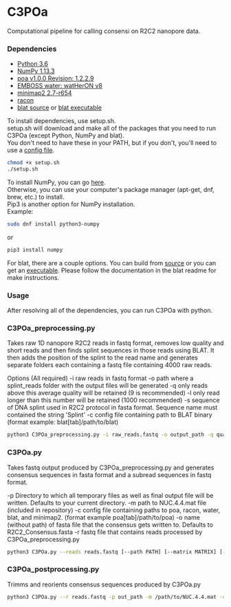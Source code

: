 # C3POa
Computational pipeline for calling consensi on R2C2 nanopore data.

### Dependencies ###
- [Python 3.6](https://www.python.org/downloads/)
- [NumPy 1.13.3](https://scipy.org/install.html)
- [poa v1.0.0 Revision: 1.2.2.9](https://github.com/tanghaibao/bio-pipeline)
- [EMBOSS water: watHerON v8](https://users.soe.ucsc.edu/~rvolden/C3POa/EMBOSS-6.6.0_v8.tar.gz)
- [minimap2 2.7-r654](https://github.com/lh3/minimap2)
- [racon](https://github.com/isovic/racon)
- [blat source](https://users.soe.ucsc.edu/~kent/src/blatSrc35.zip) or [blat executable](http://hgdownload.soe.ucsc.edu/admin/exe/)

To install dependencies, use setup.sh.  
setup.sh will download and make all of the packages that you need to run C3POa (except Python, NumPy and blat).  
You don't need to have these in your PATH, but if you don't, you'll need to use a [config file](example_config).
```bash
chmod +x setup.sh
./setup.sh
```

To install NumPy, you can go [here](https://scipy.org/install.html).  
Otherwise, you can use your computer's package manager (apt-get, dnf, brew, etc.) to install.  
Pip3 is another option for NumPy installation.  
Example:
```bash
sudo dnf install python3-numpy
```
or
```bash
pip3 install numpy
```

For blat, there are a couple options. You can build from [source](https://users.soe.ucsc.edu/~kent/src/blatSrc35.zip) or you can get an [executable](http://hgdownload.soe.ucsc.edu/admin/exe/). Please follow the documentation in the blat readme for make instructions.

### Usage ###
After resolving all of the dependencies, you can run C3POa with python.

### C3POa_preprocessing.py ### 

Takes raw 1D nanopore R2C2 reads in fastq format, removes low quality and short reads and then finds splint sequences in those reads using BLAT. It then adds the position of the splint to the read name and generates separate folders each containing a fastq file containing 4000 raw reads. 

Options (All required)
  -i raw reads in fastq format
  -o path where a splint_reads folder with the output files will be generated
  -q only reads above this average quality will be retained (9 is recommended)
  -l only read longer than this number will be retained (1000 recommended)
  -s sequence of DNA splint used in R2C2 protocol in fasta format. Sequence name must contained the string 'Splint'
  -c config file containing path to BLAT binary (format example: blat[tab]/path/to/blat)

```bash
python3 C3POa_preprocessing.py -i raw_reads.fastq -o output_path -q quality_cutoff -l read_length_cutoff -s Splint_sequence.fasta
```

### C3POa.py ###

Takes fastq output produced by C3POa_preprocessing.py and generates consensus sequences in fasta format and a subread sequences in fastq format.

  -p Directory to which all temporary files as well as final output file will be written. Defaults to your current directory.
  -m path to NUC.4.4.mat file (included in repository) 
  -c config file containing paths to poa, racon, water, blat, and minimap2. (format example poa[tab]/path/to/poa)
  -o name (without path) of fasta file that the consensus gets written to.
                        Defaults to R2C2_Consensus.fasta
  -r fastq file that contains reads processed by C3POa_preprocessing.py


```bash
python3 C3POa.py --reads reads.fastq [--path PATH] [--matrix MATRIX] [--config CONFIG] [--output OUTPUT] [--figure FIGURE]
```

### C3POa_postprocessing.py ### 

Trimms and reorients consensus sequences produced by C3POa.py

```bash
python3 C3POa.py --r reads.fastq -p out_path -m /path/to/NUC.4.4.mat -c config_file -output  [--figure FIGURE]
```


